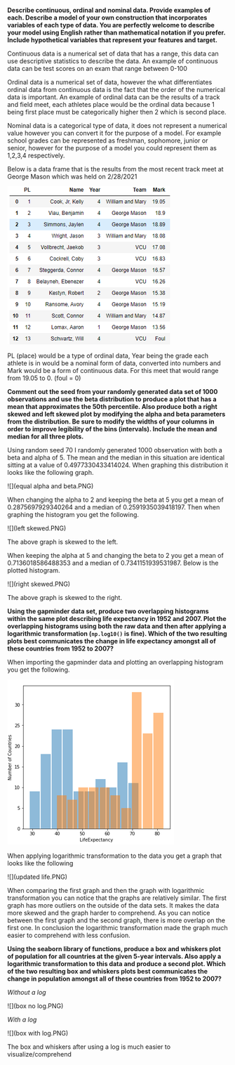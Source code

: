 **Describe continuous, ordinal and nominal data. Provide examples of each. Describe a model of your own construction that incorporates variables of each type of data. You are perfectly welcome to describe your model using English rather than mathematical notation if you prefer. Include hypothetical variables that represent your features and target.**

Continuous data is a numerical set of data that has a range, this data can use descriptive statistics to describe the data. An example of continuous data can be test scores on an exam that range between 0-100 

Ordinal data is a numerical set of data, however the what differentiates ordinal data from continuous data  is the fact that the order of the numerical data is important. An example of ordinal data can be the results of a track and field meet, each athletes place would be the ordinal data because 1 being first place must be categorically higher then 2 which is second place. 

Nominal data  is a categorical type of data, it does not represent a numerical value however you can convert it for the purpose of a model. For example school grades can be represented as freshman, sophomore, junior or senior, however for the purpose of a model you could represent them as 1,2,3,4 respectively. 

Below is a data frame that is the results from the most recent track meet at George Mason which was held on 2/28/2021 

![](results.PNG)

PL (place) would be a type of ordinal data, Year being the grade each athlete is in would be a nominal form of data, converted into numbers and Mark would be a form of continuous data. For this meet that would range from 19.05 to 0.  (foul = 0)

**Comment out the seed from your randomly generated data set of 1000 observations and use the beta distribution to produce a plot that has a mean that approximates the 50th percentile. Also produce both a right skewed and left skewed plot by modifying the alpha and beta parameters from the distribution. Be sure to modify the widths of your columns in order to improve legibility of the bins (intervals). Include the mean and median for all three plots.**

Using random seed 70 I randomly generated 1000 observation with both a beta and alpha of 5.  The mean and the median in this situation are identical sitting at a value of 0.4977330433414024. When graphing this distribution it looks like the following graph. 

![](equal alpha and beta.PNG)

When changing the alpha to 2 and keeping the beta at 5 you get a mean of 0.2875697929340264 and a median of 0.2591935039418197. Then when graphing the histogram you get the following. 

![](left skewed.PNG)

The above graph is skewed to the left. 

When keeping the alpha at 5 and changing the beta to 2 you get a mean of 0.7136018586488353 and a median of 0.7341151939531987. Below is the plotted histogram. 

![](right skewed.PNG)

The above graph is skewed to the right.

**Using the gapminder data set, produce two overlapping histograms within the same plot describing life expectancy in 1952 and 2007. Plot the overlapping histograms using both the raw data and then after applying a logarithmic transformation (`np.log10()` is fine). Which of the two resulting plots best communicates the change in life expectancy amongst all of these countries from 1952 to 2007?**

When importing the gapminder data and plotting an overlapping histogram you get the following. 

![](nolog.PNG)

When applying logarithmic transformation to the data you get a graph that looks like the following 

![](updated life.PNG)

When comparing the first graph and then the graph with logarithmic transformation you can notice that the graphs are relatively similar. The first graph has more outliers on the outside of the data sets.  It makes the data more skewed and the graph harder to comprehend. As you can notice between the first graph and the second graph, there is more overlap on the first one. In conclusion the logarithmic transformation made the graph much easier to comprehend with less confusion.



**Using the seaborn library of functions, produce a box and whiskers plot of population for all countries at the given 5-year intervals. Also apply a logarithmic transformation to this data and produce a second plot. Which of the two resulting box and whiskers plots best communicates the change in population amongst all of these countries from 1952 to 2007?**

*Without a log*

![](box no log.PNG)



*With a log*

![](box with log.PNG)

The box and whiskers after using a log is much easier to visualize/comprehend
